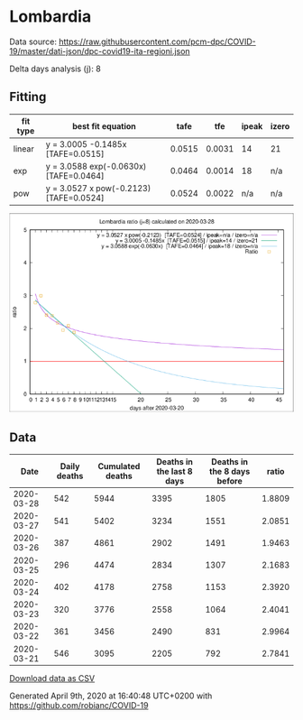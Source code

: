 # Lombardia

Data source: https://raw.githubusercontent.com/pcm-dpc/COVID-19/master/dati-json/dpc-covid19-ita-regioni.json

Delta days analysis (j): 8

## Fitting 
|fit type|best fit equation|tafe|tfe|ipeak|izero|
|-------|-----|--------|------|---|---|
|linear|y = 3.0005 -0.1485x  [TAFE=0.0515]|0.0515|0.0031|14|21|
|exp|y = 3.0588 exp(-0.0630x)  [TAFE=0.0464]|0.0464|0.0014|18|n/a|
|pow|y = 3.0527 x pow(-0.2123)  [TAFE=0.0524]|0.0524|0.0022|n/a|n/a|

![Plot](COVID-19_lombardia_j8_2020-03-28.png)

## Data
|Date|Daily deaths|Cumulated deaths|Deaths in the last 8 days|Deaths in the 8 days before|ratio|
|----|----------|-----------|-------|--------------------|-----|
|2020-03-28|542|5944|3395|1805|1.8809|
|2020-03-27|541|5402|3234|1551|2.0851|
|2020-03-26|387|4861|2902|1491|1.9463|
|2020-03-25|296|4474|2834|1307|2.1683|
|2020-03-24|402|4178|2758|1153|2.3920|
|2020-03-23|320|3776|2558|1064|2.4041|
|2020-03-22|361|3456|2490|831|2.9964|
|2020-03-21|546|3095|2205|792|2.7841|

[Download data as CSV](COVID-19_lombardia_j8_2020-03-28.csv)

Generated April 9th, 2020 at 16:40:48 UTC+0200 with https://github.com/robianc/COVID-19
